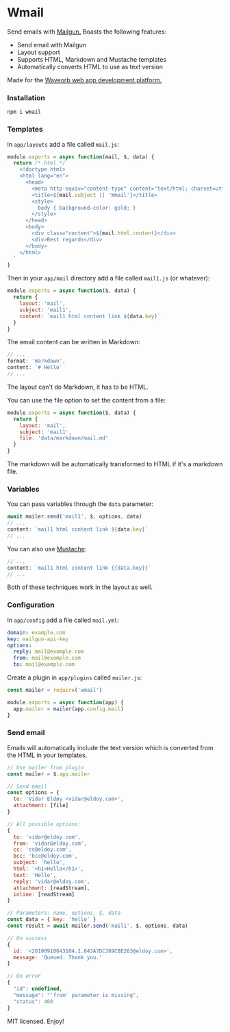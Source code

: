 # Wmail
Send emails with [Mailgun.](https://mailgun.com) Boasts the following features:

* Send email with Mailgun
* Layout support
* Supports HTML, Markdown and Mustache templates
* Automatically converts HTML to use as text version

Made for the [Waveorb web app development platform.](https://waveorb.com)

### Installation
```
npm i wmail
```

### Templates
In `app/layouts` add a file called `mail.js`:
```js
module.exports = async function(mail, $, data) {
  return /* html */`
    <!doctype html>
    <html lang="en">
      <head>
        <meta http-equiv="content-type" content="text/html; charset=utf-8">
        <title>${mail.subject || 'Wmail'}</title>
        <style>
          body { background-color: gold; }
        </style>
      </head>
      <body>
        <div class="content">${mail.html.content}</div>
        <div>Best regards</div>
      </body>
    </html>
  `
}
```

Then in your `app/mail` directory add a file called `mail1.js` (or whatever):
```js
module.exports = async function($, data) {
  return {
    layout: 'mail',
    subject: 'mail1',
    content: `mail1 html content link ${data.key}`
  }
}
```

The email content can be written in Markdown:
```js
// ...
format: 'markdown',
content: `# Hello`
// ...
```
The layout can't do Markdown, it has to be HTML.

You can use the file option to set the content from a file:
```js
module.exports = async function($, data) {
  return {
    layout: 'mail',
    subject: 'mail1',
    file: 'data/markdown/mail.md'
  }
}
```
The markdown will be automatically transformed to HTML if it's a markdown file.

### Variables
You can pass variables through the `data` parameter:
```js
await mailer.send('mail1', $, options, data)
// ...
content: `mail1 html content link ${data.key}`
// ...
```

You can also use [Mustache](https://github.com/janl/mustache.js):
```js
// ...
content: `mail1 html content link {{data.key}}`
// ...
```
Both of these techniques work in the layout as well.

### Configuration
In `app/config` add a file called `mail.yml`:
```yaml
domain: example.com
key: mailgun-api-key
options:
  reply: mail@example.com
  from: mail@example.com
  to: mail@example.com
```

Create a plugin in `app/plugins` called `mailer.js`:
```js
const mailer = require('wmail')

module.exports = async function(app) {
  app.mailer = mailer(app.config.mail)
}
```

### Send email
Emails will automatically include the text version which is converted from the HTML in your templates.

```js
// Use mailer from plugin
const mailer = $.app.mailer

// Send email
const options = {
  to: 'Vidar Eldøy <vidar@eldoy.com>',
  attachment: [file]
}

// All possible options:
{
  to: 'vidar@eldoy.com',
  from: 'vidar@eldoy.com',
  cc: 'cc@eldoy.com',
  bcc: 'bcc@eldoy.com',
  subject: 'hello',
  html: '<h1>Hello</h1>',
  text: 'Hello',
  reply: 'vidar@eldoy.com',
  attachment: [readStream],
  inline: [readStream]
}

// Parameters: name, options, $, data
const data = { key: 'hello' }
const result = await mailer.send('mail1', $, options, data)

// On success
{
  id: '<20190910043104.1.043A7DC389CBE263@eldoy.com>',
  message: 'Queued. Thank you.'
}

// On error
{
  "id": undefined,
  "message": "'from' parameter is missing",
  "status": 400
}
```

MIT licensed. Enjoy!
